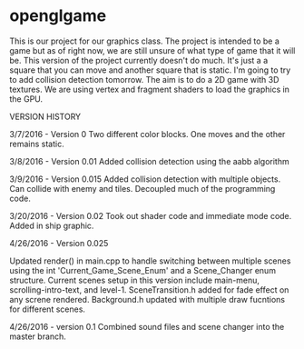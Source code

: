 # openglgame

This is our project for our graphics class.  The project is intended to be a game but as 
of right now, we are still unsure of what type of game that it will be. This version of the project 
currently doesn't do much.  It's just a a square that you can move and another square that is static.
I'm going to try to add collision detection tomorrow.  The aim is to do a 2D game with 3D textures.
We are using vertex and fragment shaders to load the graphics in the GPU.  

VERSION HISTORY

3/7/2016 - Version 0
Two different color blocks.  One moves and the other remains static.

3/8/2016 - Version 0.01
Added collision detection using the aabb algorithm

3/9/2016 - Version 0.015
Added collision detection with multiple objects. Can collide with enemy and tiles.
Decoupled much of the programming code.

3/20/2016 - Version 0.02
Took out shader code and immediate mode code.  Added in ship graphic.

4/26/2016 - Version 0.025 

Updated render() in main.cpp to handle switching between multiple scenes using the int 'Current_Game_Scene_Enum' and a Scene_Changer enum structure. Current scenes setup in this version include main-menu, scrolling-intro-text, and level-1. SceneTransition.h added for fade effect on any screne rendered. Background.h updated with multiple draw fucntions for different scenes.

4/26/2016 - version 0.1
Combined sound files and scene changer into the master branch.


